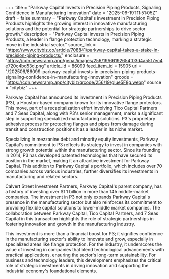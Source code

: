+++
title = "Parkway Capital Invests in Precision Piping Products, Signaling Confidence in Manufacturing Innovation"
date = "2025-06-19T11:51:05Z"
draft = false
summary = "Parkway Capital's investment in Precision Piping Products highlights the growing interest in innovative manufacturing solutions and the potential for strategic partnerships to drive sector growth."
description = "Parkway Capital invests in Precision Piping Products, a leader in flange protection technology, marking a strategic move in the industrial sector."
source_link = "https://www.citybiz.co/article/708841/parkway-capital-takes-a-stake-in-precision-piping-products/"
enclosure = "https://cdn.newsramp.app/genai/images/256/19/66192654f03d4a5517ec4e720c4bd53d.png"
article_id = 86099
feed_item_id = 15905
url = "/202506/86099-parkway-capital-invests-in-precision-piping-products-signaling-confidence-in-manufacturing-innovation"
qrcode = "https://cdn.newsramp.app/citybiz/qrcode/256/19/glue5F8g.webp"
source = "citybiz"
+++

<p>Parkway Capital has announced its investment in Precision Piping Products (P3), a Houston-based company known for its innovative flange protectors. This move, part of a recapitalization effort involving Tico Capital Partners and 7 Seas Capital, along with P3's senior management, marks a significant step in supporting specialized manufacturing solutions. P3's proprietary adhesive process for protecting flanges and pipes from damage during transit and construction positions it as a leader in its niche market.</p><p>Specializing in mezzanine debt and minority equity investments, Parkway Capital's commitment to P3 reflects its strategy to invest in companies with strong growth potential within the manufacturing sector. Since its founding in 2014, P3 has developed patented technologies that have secured its position in the market, making it an attractive investment for Parkway Capital. This addition to Parkway Capital's portfolio, which includes over 70 companies across various industries, further diversifies its investments in manufacturing and related sectors.</p><p>Calvert Street Investment Partners, Parkway Capital's parent company, has a history of investing over $1.1 billion in more than 145 middle-market companies. The investment in P3 not only expands Parkway Capital's presence in the manufacturing sector but also reinforces its commitment to providing flexible capital solutions to lower-middle market companies. The collaboration between Parkway Capital, Tico Capital Partners, and 7 Seas Capital in this transaction highlights the role of strategic partnerships in fostering innovation and growth in the manufacturing industry.</p><p>This investment is more than a financial boost for P3; it signifies confidence in the manufacturing sector's ability to innovate and grow, especially in specialized areas like flange protection. For the industry, it underscores the value of investing in companies that blend technological advancements with practical applications, ensuring the sector's long-term sustainability. For business and technology leaders, this development emphasizes the critical role of strategic investments in driving innovation and supporting the industrial economy's foundational elements.</p>